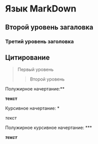 # Язык MarkDown

## Второй уровень загаловка

### Третий уровень заголовка

## Цитирование

> Первый уровень
>> Второй уровень

Полужирное начертание:**

**текст**

Курсивное начертание: *

*текст*

Полужирное курсивное начертание: ***
 
***текст***

